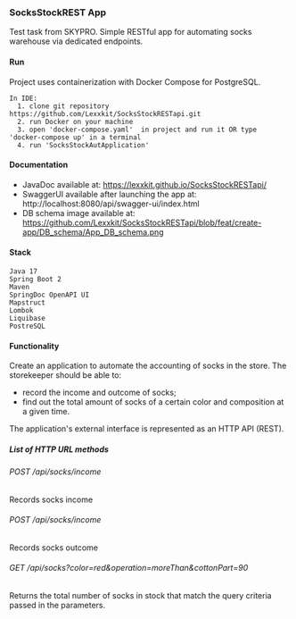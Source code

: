 ### SocksStockREST App
Test task from SKYPRO. Simple RESTful app for automating socks warehouse via dedicated endpoints.

#### Run
Project uses containerization with Docker Compose for PostgreSQL.
```
In IDE:
  1. clone git repository https://github.com/Lexxkit/SocksStockRESTapi.git
  2. run Docker on your machine
  3. open 'docker-compose.yaml'  in project and run it OR type 'docker-compose up' in a terminal
  4. run 'SocksStockAutApplication'
```

#### Documentation
- JavaDoc available at: https://lexxkit.github.io/SocksStockRESTapi/
- SwaggerUI available after launching the app at: http://localhost:8080/api/swagger-ui/index.html
- DB schema image available at: https://github.com/Lexxkit/SocksStockRESTapi/blob/feat/create-app/DB_schema/App_DB_schema.png

#### Stack
```
Java 17
Spring Boot 2
Maven
SpringDoc OpenAPI UI
Mapstruct
Lombok
Liquibase
PostreSQL
```

#### Functionality
Create an application to automate the accounting of socks in the store. The storekeeper should be able to:

- record the income and outcome of socks;
- find out the total amount of socks of a certain color and composition at a given time.

The application's external interface is represented as an HTTP API (REST).
##### List of HTTP URL methods
###### POST /api/socks/income
Records socks income
###### POST /api/socks/income
Records socks outcome
###### GET /api/socks?color=red&operation=moreThan&cottonPart=90
Returns the total number of socks in stock that match the query criteria passed in the parameters.
